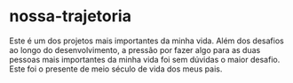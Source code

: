 # nossa-trajetoria
Este é um dos projetos mais importantes da minha vida. Além dos desafios ao longo do desenvolvimento, a pressão por fazer algo para as duas pessoas mais importantes da minha vida foi sem dúvidas o maior desafio. Este foi o presente de meio século de vida dos meus pais.
